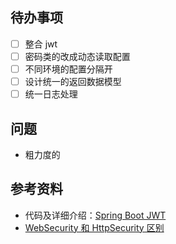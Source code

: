 ## 待办事项


- [ ] 整合 jwt
- [ ] 密码类的改成动态读取配置
- [ ] 不同环境的配置分隔开
- [ ] 设计统一的返回数据模型
- [ ] 统一日志处理

## 问题

- 粗力度的

## 参考资料

- 代码及详细介绍：[Spring Boot JWT](https://github.com/murraco/spring-boot-jwt)
- [WebSecurity 和 HttpSecurity 区别](https://juejin.im/post/5a1980825188252abc5e0fd1)
